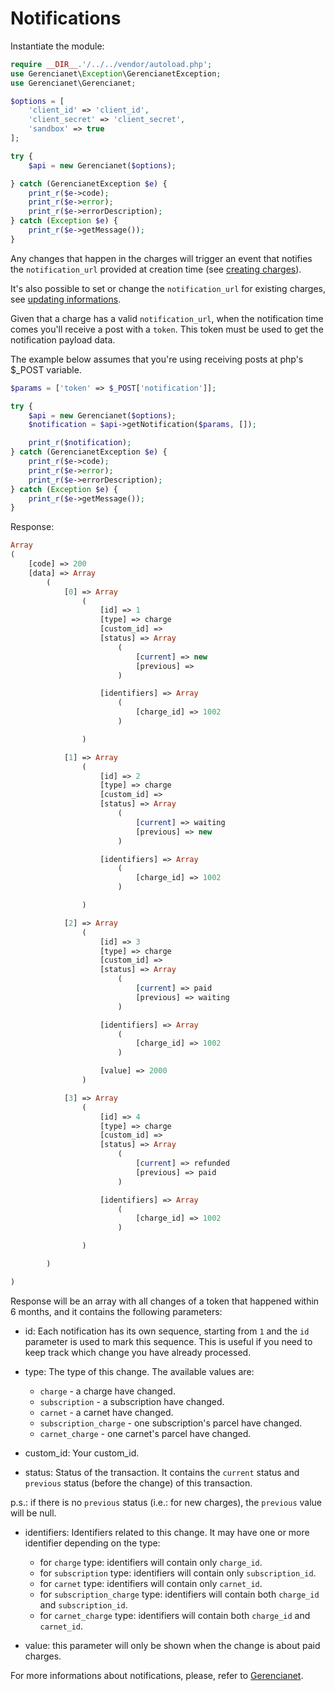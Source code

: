 # Notifications
Instantiate the module:

```php
require __DIR__.'/../../vendor/autoload.php';
use Gerencianet\Exception\GerencianetException;
use Gerencianet\Gerencianet;

$options = [
    'client_id' => 'client_id',
    'client_secret' => 'client_secret',
    'sandbox' => true
];

try {
    $api = new Gerencianet($options);

} catch (GerencianetException $e) {
    print_r($e->code);
    print_r($e->error);
    print_r($e->errorDescription);
} catch (Exception $e) {
    print_r($e->getMessage());
}
```

Any changes that happen in the charges will trigger an event that notifies the `notification_url` provided at creation time (see [creating charges](/docs/CHARGE.md)).

It's also possible to set or change the `notification_url` for existing charges, see [updating informations](/docs/CHARGE_UPDATE.md).

Given that a charge has a valid `notification_url`, when the notification time comes you'll receive a post with a `token`. This token must be used to get the notification payload data.

The example below assumes that you're using receiving posts at php's $_POST variable.

```php
$params = ['token' => $_POST['notification']];

try {
    $api = new Gerencianet($options);
    $notification = $api->getNotification($params, []);

    print_r($notification);
} catch (GerencianetException $e) {
    print_r($e->code);
    print_r($e->error);
    print_r($e->errorDescription);
} catch (Exception $e) {
    print_r($e->getMessage());
}
```

Response:

```php
Array
(
    [code] => 200
    [data] => Array
        (
            [0] => Array
                (
                    [id] => 1
                    [type] => charge
                    [custom_id] =>
                    [status] => Array
                        (
                            [current] => new
                            [previous] =>
                        )

                    [identifiers] => Array
                        (
                            [charge_id] => 1002
                        )

                )

            [1] => Array
                (
                    [id] => 2
                    [type] => charge
                    [custom_id] =>
                    [status] => Array
                        (
                            [current] => waiting
                            [previous] => new
                        )

                    [identifiers] => Array
                        (
                            [charge_id] => 1002
                        )

                )

            [2] => Array
                (
                    [id] => 3
                    [type] => charge
                    [custom_id] =>
                    [status] => Array
                        (
                            [current] => paid
                            [previous] => waiting
                        )

                    [identifiers] => Array
                        (
                            [charge_id] => 1002
                        )

                    [value] => 2000
                )

            [3] => Array
                (
                    [id] => 4
                    [type] => charge
                    [custom_id] =>
                    [status] => Array
                        (
                            [current] => refunded
                            [previous] => paid
                        )

                    [identifiers] => Array
                        (
                            [charge_id] => 1002
                        )

                )

        )

)
```

Response will be an array with all changes of a token that happened within 6 months, and it contains the following parameters:

* id: Each notification has its own sequence, starting from `1` and the `id` parameter is used to mark this sequence. This is useful if you need to keep track which change you have already processed.

* type: The type of this change. The available values are:
  * `charge` - a charge have changed.
  * `subscription` - a subscription have changed.
  * `carnet` - a carnet have changed.
  * `subscription_charge` - one subscription's parcel have changed.
  * `carnet_charge` - one carnet's parcel have changed.


* custom_id: Your custom_id.

* status: Status of the transaction. It contains the `current` status and `previous` status (before the change) of this transaction.

 p.s.: if there is no `previous` status (i.e.: for new charges), the `previous` value will be null.

* identifiers: Identifiers related to this change. It may have one or more identifier depending on the type:
  * for `charge` type: identifiers will contain only `charge_id`.
  * for `subscription` type: identifiers will contain only `subscription_id`.
  * for `carnet` type: identifiers will contain only `carnet_id`.
  * for `subscription_charge` type: identifiers will contain both `charge_id` and `subscription_id`.
  * for `carnet_charge` type: identifiers will contain both `charge_id` and `carnet_id`.


* value: this parameter will only be shown when the change is about paid charges.

 For more informations about notifications, please, refer to [Gerencianet](https://docs.gerencianet.com.br/#!/charges/notifications).
